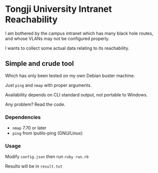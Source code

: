 # Tongji University Intranet Reachability

I am bothered by the campus intranet which has many black hole routes, and whose VLANs may not be configured properly.

I wants to collect some actual data relating to its reachability.

## Simple and crude tool

Which  has only been tested on my own Debian buster machine.

Just `ping` and `nmap` with proper arguments.

Availability depends on CLI standard output, not portable to Windows.

Any problem? Read the code.

### Dependencies

- `nmap` 7.70 or later
- `ping` from iputils-ping (GNU/Linux)

### Usage

Modify `config.json` then run `ruby run.rb`

Results will be in `result.txt`
